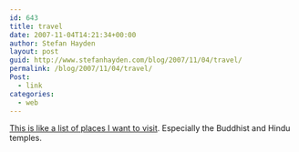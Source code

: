 ```yaml
---
id: 643
title: travel
date: 2007-11-04T14:21:34+00:00
author: Stefan Hayden
layout: post
guid: http://www.stefanhayden.com/blog/2007/11/04/travel/
permalink: /blog/2007/11/04/travel/
Post:
  - link
categories:
  - web
---
```

<a href="http://www.neatorama.com/2007/09/19/10-most-amazing-temples-in-the-world/">This is like a list of  places I want to visit</a>. Especially the Buddhist and Hindu temples.